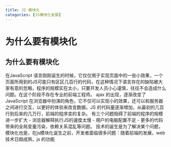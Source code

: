 ```yaml
---
title: JS 模块化
categories: [JS模块化发展]
---
```

# 为什么要有模块化
 ## 为什么要有模块化
  在JavaScript 语言刚刚诞生的时候，它仅仅用于实现页面中的一些小效果，一个页面所用到的JS可能只有区区几百行的代码，在这种情况下语言存在的缺陷被大家有意的忽略，程序的规模实在太小，只要开发人员小心谨慎，往往不会造成什么问题。在这个阶段不存在专业的前端工程师。
  ajax 的出现，逐渐改变了JavaScript 在浏览器中扮演的角色，它不仅可以实现小的效果，还可以和服务器之间进行交互，以更好的体验来改变数据。JS 的代码量逐渐增加，从最初的几百行到后来的几万行，前端的程序变的复杂。
    有三个问题阻碍了前端的程序的规模进一步扩大
    - 浏览器解释执行JS的速度太慢
    - 用户的电脑配置不足
    - 更多的代码带来的全局变量污染，依赖关系混乱等问题。
    技术的诞生是为了解决某个问题，模块化也是，在js模块化诞生之前，开发者面临很多问题：随着前端的发展，web 技术日趋成熟，js 的功能
 